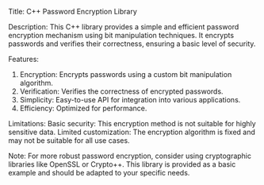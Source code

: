 Title: C++ Password Encryption Library

Description:
This C++ library provides a simple and efficient password encryption mechanism using bit manipulation techniques. It encrypts passwords and verifies their correctness, ensuring a basic level of security.

Features:
1. Encryption: Encrypts passwords using a custom bit manipulation algorithm.
2. Verification: Verifies the correctness of encrypted passwords.
3. Simplicity: Easy-to-use API for integration into various applications.
4. Efficiency: Optimized for performance.

Limitations:
Basic security: This encryption method is not suitable for highly sensitive data.
Limited customization: The encryption algorithm is fixed and may not be suitable for all use cases.

Note:
For more robust password encryption, consider using cryptographic libraries like OpenSSL or Crypto++.
This library is provided as a basic example and should be adapted to your specific needs.
